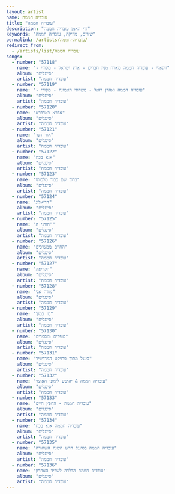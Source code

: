 ```yaml
---
layout: artist
name: עובדיה חממה
title: "עובדיה חממה"
description: "דף האמן עובדיה חממה"
keywords: "שירים, מוזיקה, עובדיה חממה"
permalink: /artists/עובדיה-חממה/
redirect_from:
  - /artists/list/עובדיה חממה
songs:
  - number: "57118"
    name: "- ווקאלי - עובדיה חממה מארח מנין חברים - ארץ ישראל - מקורי"
    album: "סינגלים"
    artist: "עובדיה חממה"
  - number: "57119"
    name: "- עובדיה חממה ואהרן רזאל - משרתי האמונה - מקורי"
    album: "סינגלים"
    artist: "עובדיה חממה"
  - number: "57120"
    name: "אברא כאדברא"
    album: "סינגלים"
    artist: "עובדיה חממה"
  - number: "57121"
    name: "אור הנר"
    album: "סינגלים"
    artist: "עובדיה חממה"
  - number: "57122"
    name: "אנא בכח"
    album: "סינגלים"
    artist: "עובדיה חממה"
  - number: "57123"
    name: "ברוך שם כבוד מלכותו"
    album: "סינגלים"
    artist: "עובדיה חממה"
  - number: "57124"
    name: "הדיאלוג"
    album: "סינגלים"
    artist: "עובדיה חממה"
  - number: "57125"
    name: "הורני ה'"
    album: "סינגלים"
    artist: "עובדיה חממה"
  - number: "57126"
    name: "החיים ממשיכים"
    album: "סינגלים"
    artist: "עובדיה חממה"
  - number: "57127"
    name: "הקריאה"
    album: "סינגלים"
    artist: "עובדיה חממה"
  - number: "57128"
    name: "מודה אני"
    album: "סינגלים"
    artist: "עובדיה חממה"
  - number: "57129"
    name: "מי כמוך"
    album: "סינגלים"
    artist: "עובדיה חממה"
  - number: "57130"
    name: "סופרים ומספרים"
    album: "סינגלים"
    artist: "עובדיה חממה"
  - number: "57131"
    name: "סינגל מתוך פרויקט המדרשיר"
    album: "סינגלים"
    artist: "עובדיה חממה"
  - number: "57132"
    name: "עובדיה חממה & יהושע לימוני האוצר"
    album: "סינגלים"
    artist: "עובדיה חממה"
  - number: "57133"
    name: "עובדיה חממה - החפץ חיים"
    album: "סינגלים"
    artist: "עובדיה חממה"
  - number: "57134"
    name: "עובדיה חממה אנא בכח"
    album: "סינגלים"
    artist: "עובדיה חממה"
  - number: "57135"
    name: "עובדיה חממה בסינגל חדש השנה השחורה"
    album: "סינגלים"
    artist: "עובדיה חממה"
  - number: "57136"
    name: "עובדיה חממה הבלדה לשריד האחרון"
    album: "סינגלים"
    artist: "עובדיה חממה"
---
```

